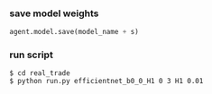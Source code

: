 ### save model weights
```python
agent.model.save(model_name + s)
```
### run script
```console
$ cd real_trade
$ python run.py efficientnet_b0_0_H1 0 3 H1 0.01
```
